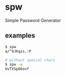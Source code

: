 # spw
Simple Password Generator

## examples

```bash
$ spw
a/^9JKqzs.:P

# without speical chars
$ spw -w
UvTXSp66oxf
```
